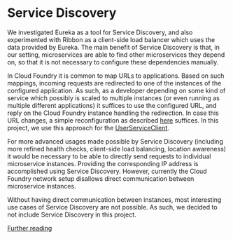 # Service Discovery
We investigated Eureka as a tool for Service Discovery, and also experimented with Ribbon as a client-side load balancer which uses the data provided by Eureka.
The main benefit of Service Discovery is that, in our setting, microservices are able to find other microservices they depend on, so that it is not necessary to configure these dependencies manually.

In Cloud Foundry it is common to map URLs to applications.
Based on such mappings, incoming requests are redirected to one of the instances of the configured application.
As such, as a developer depending on some kind of service which possibly is scaled to multiple instances (or even running as multiple different applications) it suffices to use the configured URL, and reply on the Cloud Foundry instance handling the redirection.
In case this URL changes, a simple reconfiguration as described [here](Configuration.md) suffices.
In this project, we use this approach for the [UserServiceClient](../src/main/java/com/sap/bulletinboard/ads/services/UserServiceClient.java).

For more advanced usages made possible by Service Discovery (including more refined health checks, client-side load balancing, location awareness) it would be necessary to be able to directly send requests to individual microservice instances.
Providing the corresponding IP address is accomplished using Service Discovery. However, currently the Cloud Foundry network setup disallows direct communication between microservice instances.

Without having direct communication between instances, most interesting use cases of Service Discovery are not possible.
As such, we decided to not include Service Discovery in this project.

[Further reading](https://www.cloudfoundry.org/vision-future-container-networking-cloud-foundry/)